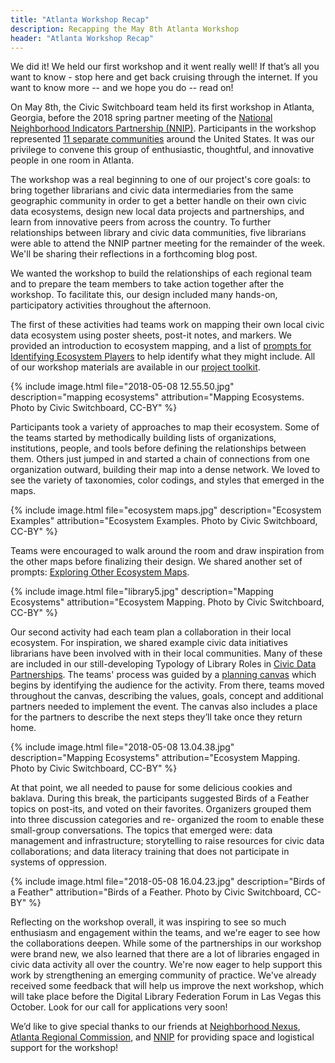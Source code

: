 ```yaml
---
title: "Atlanta Workshop Recap"
description: Recapping the May 8th Atlanta Workshop
header: "Atlanta Workshop Recap"
---
```



We did it!  We held our first workshop and it went really well! If that’s all you want to know - stop here and get back cruising through the internet.  If you want to know more -- and we hope you do --  read on! 

On May 8th, the Civic Switchboard team held its first workshop in Atlanta, Georgia, before the 2018 spring partner meeting of the [National Neighborhood Indicators Partnership (NNIP)](https://www.neighborhoodindicators.org/). Participants in the workshop represented [11 separate communities](https://civic-switchboard.github.io/updates/post_6) around the United States.  It was our privilege to convene this group of enthusiastic, thoughtful, and innovative people in one room in Atlanta.  

The workshop was a real beginning to one of our project's core goals: to bring together librarians and civic data intermediaries from the same geographic community in order to get a better handle on their own civic data ecosystems, design new local data projects and partnerships, and learn from innovative peers from across the country. To further relationships between library and civic data communities, five librarians were able to attend the NNIP partner meeting for the remainder of the week. We'll be sharing their reflections in a forthcoming blog post.

We wanted the workshop to build the relationships of each regional team and to prepare the team members to take action together after the workshop. To facilitate this, our design included many hands-on, participatory activities throughout the afternoon. 

The first of these activities had teams work on mapping their own local civic data ecosystem using poster sheets, post-it notes, and markers. We provided an introduction to ecosystem mapping, and a list of [prompts for Identifying Ecosystem Players](https://github.com/civic-switchboard/guide/raw/master/toolkit/Identifying%20Ecosytem%20Players.pdf) to help identify what they might include. All of our workshop materials are available in our [project toolkit](https://civic-switchboard.gitbooks.io/guide/content/toolkit.html).

{% include image.html file="2018-05-08 12.55.50.jpg" description="mapping ecosystems" attribution="Mapping Ecosystems. Photo by Civic Switchboard, CC-BY" %}  

Participants took a variety of approaches to map their ecosystem. Some of the teams started by methodically building lists of organizations, institutions, people, and tools before defining the relationships between them. Others  just jumped in and started a chain of connections from one organization outward, building their map into a dense network. We loved to see the variety of taxonomies,  color codings, and styles that emerged in the maps.  

{% include image.html file="ecosystem maps.jpg" description="Ecosystem Examples" attribution="Ecosystem Examples. Photo by Civic Switchboard, CC-BY" %}

Teams were encouraged to walk around the room and draw inspiration from the other maps before finalizing their design.  We shared another set of prompts: [Exploring Other Ecosystem Maps](https://github.com/civic-switchboard/guide/raw/master/toolkit/Exploring%20Other%20Ecosystem%20Maps.pdf).   

{% include image.html file="library5.jpg" description="Mapping Ecosystems" attribution="Ecosystem Mapping. Photo by Civic Switchboard, CC-BY" %}

Our second activity had each team plan a collaboration in their local ecosystem. For inspiration, we shared example civic data initiatives librarians have been involved with in their local communities. Many of these are included in our still-developing Typology of Library Roles in [Civic Data Partnerships](https://github.com/civic-switchboard/guide/raw/master/toolkit/Typology%20of%20Library%20roles%20in%20Civic%20Data%20Partnerships.pdf).  The teams' process was guided by a [planning canvas](https://github.com/civic-switchboard/guide/raw/master/toolkit/Civic%20Switchboard%20Activity%20Canvas%20Updated%20May%202%202018.pdf) which begins by identifying the audience for the activity. From there, teams moved throughout the canvas, describing the values, goals, concept and additional partners needed to implement the event. The canvas also includes a place for the partners to describe the next steps they’ll take once they return home.

{% include image.html file="2018-05-08 13.04.38.jpg" description="Mapping Ecosystems" attribution="Ecosystem Mapping. Photo by Civic Switchboard, CC-BY" %}

At that point, we all needed to pause for some delicious cookies and baklava. During this break, the participants suggested Birds of a Feather topics on post-its, and voted on their favorites. Organizers grouped them into three discussion categories and re- organized the room to enable these small-group conversations.  The topics that emerged were: data management and infrastructure; storytelling to raise resources for civic data collaborations; and data literacy training that does not participate in systems of oppression.

{% include image.html file="2018-05-08 16.04.23.jpg" description="Birds of a Feather" attribution="Birds of a Feather. Photo by Civic Switchboard, CC-BY" %}

Reflecting on the workshop overall, it was inspiring to see so much enthusiasm and engagement within the teams, and we're eager to see how the collaborations deepen. While some of the partnerships in our workshop were brand new, we also learned that there are a lot of libraries engaged in civic data activity all over the country. We're now eager to help support this work by strengthening an emerging community of practice. We've already received some feedback that will help us improve the next workshop, which will take place before the Digital Library Federation Forum in Las Vegas this October. Look for our call for applications very soon!

We’d like to give special thanks to our friends at [Neighborhood Nexus](http://neighborhoodnexus.org/), [Atlanta Regional Commission](https://atlantaregional.org/), and [NNIP](https://www.neighborhoodindicators.org/) for providing space and logistical support for the workshop!
